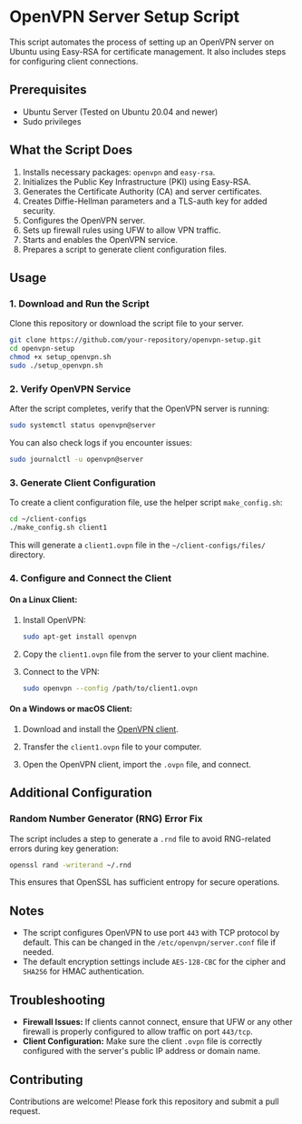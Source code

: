 # OpenVPN Server Setup Script

This script automates the process of setting up an OpenVPN server on Ubuntu using Easy-RSA for certificate management. It also includes steps for configuring client connections.

## Prerequisites

- Ubuntu Server (Tested on Ubuntu 20.04 and newer)
- Sudo privileges

## What the Script Does

1. Installs necessary packages: `openvpn` and `easy-rsa`.
2. Initializes the Public Key Infrastructure (PKI) using Easy-RSA.
3. Generates the Certificate Authority (CA) and server certificates.
4. Creates Diffie-Hellman parameters and a TLS-auth key for added security.
5. Configures the OpenVPN server.
6. Sets up firewall rules using UFW to allow VPN traffic.
7. Starts and enables the OpenVPN service.
8. Prepares a script to generate client configuration files.

## Usage

### 1. Download and Run the Script

Clone this repository or download the script file to your server.

```bash
git clone https://github.com/your-repository/openvpn-setup.git
cd openvpn-setup
chmod +x setup_openvpn.sh
sudo ./setup_openvpn.sh
```

### 2. Verify OpenVPN Service

After the script completes, verify that the OpenVPN server is running:

```bash
sudo systemctl status openvpn@server
```

You can also check logs if you encounter issues:

```bash
sudo journalctl -u openvpn@server
```

### 3. Generate Client Configuration

To create a client configuration file, use the helper script `make_config.sh`:

```bash
cd ~/client-configs
./make_config.sh client1
```

This will generate a `client1.ovpn` file in the `~/client-configs/files/` directory.

### 4. Configure and Connect the Client

#### On a Linux Client:

1. Install OpenVPN:

    ```bash
    sudo apt-get install openvpn
    ```

2. Copy the `client1.ovpn` file from the server to your client machine.

3. Connect to the VPN:

    ```bash
    sudo openvpn --config /path/to/client1.ovpn
    ```

#### On a Windows or macOS Client:

1. Download and install the [OpenVPN client](https://openvpn.net/community-downloads/).

2. Transfer the `client1.ovpn` file to your computer.

3. Open the OpenVPN client, import the `.ovpn` file, and connect.

## Additional Configuration

### Random Number Generator (RNG) Error Fix

The script includes a step to generate a `.rnd` file to avoid RNG-related errors during key generation:

```bash
openssl rand -writerand ~/.rnd
```

This ensures that OpenSSL has sufficient entropy for secure operations.

## Notes

- The script configures OpenVPN to use port `443` with TCP protocol by default. This can be changed in the `/etc/openvpn/server.conf` file if needed.
- The default encryption settings include `AES-128-CBC` for the cipher and `SHA256` for HMAC authentication.

## Troubleshooting

- **Firewall Issues:** If clients cannot connect, ensure that UFW or any other firewall is properly configured to allow traffic on port `443/tcp`.
- **Client Configuration:** Make sure the client `.ovpn` file is correctly configured with the server's public IP address or domain name.

## Contributing

Contributions are welcome! Please fork this repository and submit a pull request.
